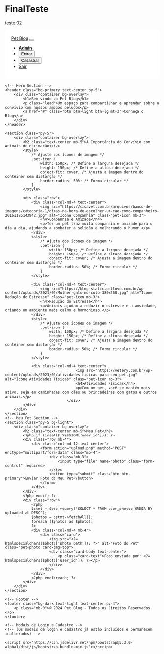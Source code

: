 # FinalTeste
teste 02
<?php
session_start();
require 'config.php';

// Verifica se o usuário está logado e é administrador
$isAdmin = isset($_SESSION['user_role']) && $_SESSION['user_role'] === 'admin';

// Redirecionamento dinâmico para a página de administração
if (isset($_GET['page']) && $_GET['page'] === 'admin' && $isAdmin) {
    include 'admin_dashboard.php';
    exit;
}
?>
<!DOCTYPE html>
<html lang="pt-br">
<head>
    <meta charset="UTF-8">
    <meta name="viewport" content="width=device-width, initial-scale=1.0">
    <title>Pet Blog</title>
    <link href="https://cdn.jsdelivr.net/npm/bootstrap@5.3.0-alpha1/dist/css/bootstrap.min.css" rel="stylesheet">
    <style>
        body {
            background-image: url('https://img.freepik.com/vetores-gratis/fundo-de-impressoes-de-patas-de-design-plano_23-2151169523.jpg');
            background-size: cover;
            background-attachment: fixed;
        }
        .bg-overlay {
            background-color: rgba(255, 255, 255, 0.9);
            padding: 20px;
            border-radius: 10px;
        }
        .pet-icon {
            width: 150px;
            height: 150px;
            object-fit: cover;
            border-radius: 50%;
        }
        .pet-photo {
            width: 100%;
            height: 200px;
            object-fit: cover;
            border-radius: 10px;
        }
        .btn-danger {
            font-weight: bold;
            box-shadow: 0 2px 4px rgba(0, 0, 0, 0.2);
            border-radius: 5px;
        }
    </style>
</head>
<body>
    <!-- Navbar -->
    <nav class="navbar navbar-expand-lg navbar-light bg-light bg-overlay">
        <div class="container">
            <a class="navbar-brand" href="#">Pet Blog</a>
            <button class="navbar-toggler" type="button" data-bs-toggle="collapse" data-bs-target="#navbarNav" aria-controls="navbarNav" aria-expanded="false" aria-label="Toggle navigation">
                <span class="navbar-toggler-icon"></span>
            </button>
            <div class="collapse navbar-collapse" id="navbarNav">
                <ul class="navbar-nav ms-auto">
                    <?php if ($isAdmin): ?>
                    <li class="nav-item">
                        <a href="?page=admin" class="btn btn-danger me-3">Admin</a>
                    </li>
                    <?php endif; ?>
                    <?php if (!isset($_SESSION['user_id'])): ?>
                    <li class="nav-item">
                        <button class="btn btn-primary me-2" data-bs-toggle="modal" data-bs-target="#loginModal">Entrar</button>
                    </li>
                    <li class="nav-item">
                        <button class="btn btn-outline-primary" data-bs-toggle="modal" data-bs-target="#registerModal">Cadastrar</button>
                    </li>
                    <?php else: ?>
                    <li class="nav-item">
                        <a href="logout.php" class="btn btn-secondary">Sair</a>
                    </li>
                    <?php endif; ?>
                </ul>
            </div>
        </div>
    </nav>

    <!-- Hero Section -->
    <header class="bg-primary text-center py-5">
        <div class="container bg-overlay">
            <h1>Bem-vindo ao Pet Blog</h1>
            <p class="lead">Um espaço para compartilhar e aprender sobre o convívio com nossos amigos peludos</p>
            <a href="#" class="btn btn-light btn-lg mt-3">Conheça o Blog</a>
        </div>
    </header>
 <!-- Sobre Pets Section -->
    <section class="py-5">
        <div class="container bg-overlay">
            <h2 class="text-center mb-5">A Importância do Convívio com Animais de Estimação</h2>
            <style>
                /* Ajuste dos ícones de imagem */
                .pet-icon {
                    width: 150px; /* Define a largura desejada */
                    height: 150px; /* Define a altura desejada */
                    object-fit: cover; /* Ajusta a imagem dentro do contêiner sem distorção */
                    border-radius: 50%; /* Forma circular */
                }
            </style>
            
            <div class="row">
                <div class="col-md-4 text-center">
                    <img src="https://cisavet.com.br/arquivos/banco-de-imagens/categoria-1/dicas-na-hora-de-escolher-um-cao-como-companheiro-20161125143942.jpg" alt="Ícone Companhia" class="pet-icon mb-3">
                    <h4>Companhia e Amizade</h4>
                    <p>Ter um pet traz muita companhia e amizade para o dia a dia, ajudando a combater a solidão e melhorando o humor.</p>
                </div>
                <style>
                    /* Ajuste dos ícones de imagem */
                    .pet-icon {
                        width: 150px; /* Define a largura desejada */
                        height: 150px; /* Define a altura desejada */
                        object-fit: cover; /* Ajusta a imagem dentro do contêiner sem distorção */
                        border-radius: 50%; /* Forma circular */
                    }
                </style>
                
                <div class="col-md-4 text-center">
                    <img src="https://blog-static.petlove.com.br/wp-content/uploads/2021/05/Mulher-gato-no-colo-380x260.jpg" alt="Ícone Redução do Estresse" class="pet-icon mb-3">
                    <h4>Redução do Estresse</h4>
                    <p>Animais ajudam a reduzir o estresse e a ansiedade, criando um ambiente mais calmo e harmonioso.</p>
                </div>
                <style>
                    /* Ajuste dos ícones de imagem */
                    .pet-icon {
                        width: 150px; /* Define a largura desejada */
                        height: 150px; /* Define a altura desejada */
                        object-fit: cover; /* Ajusta a imagem dentro do contêiner sem distorção */
                        border-radius: 50%; /* Forma circular */
                    }
                </style>
                
                <div class="col-md-4 text-center">
                                    <img src="https://vetery.com.br/wp-content/uploads/2023/03/atividades-fisicas-para-seu-pet.jpg" alt="Ícone Atividades Físicas" class="pet-icon mb-3">
                                    <h4>Atividades Físicas</h4>
                                    <p>Com um pet, você se mantém mais ativo, seja em caminhadas com cães ou brincadeiras com gatos e outros animais.</p>
                                </div>
            </div>
        </div>
    </section>
    <!-- Meu Pet Section -->
    <section class="py-5 bg-light">
        <div class="container bg-overlay">
            <h2 class="text-center mb-5">Meu Pet</h2>
            <?php if (isset($_SESSION['user_id'])): ?>
            <div class="row mb-4">
                <div class="col-md-12 text-center">
                    <form action="upload.php" method="POST" enctype="multipart/form-data" class="mb-4">
                        <div class="mb-3">
                            <input type="file" name="photo" class="form-control" required>
                        </div>
                        <button type="submit" class="btn btn-primary">Enviar Foto do Meu Pet</button>
                    </form>
                </div>
            </div>
            <?php endif; ?>
            <div class="row">
                <?php
                $stmt = $pdo->query("SELECT * FROM user_photos ORDER BY uploaded_at DESC");
                $photos = $stmt->fetchAll();
                foreach ($photos as $photo):
                ?>
                <div class="col-md-4 mb-4">
                    <div class="card">
                        <img src="<?= htmlspecialchars($photo['photo_path']); ?>" alt="Foto do Pet" class="pet-photo card-img-top">
                        <div class="card-body text-center">
                            <p class="card-text">Foto enviada por: <?= htmlspecialchars($photo['user_id']); ?></p>
                        </div>
                    </div>
                </div>
                <?php endforeach; ?>
            </div>
        </div>
    </section>

    <!-- Footer -->
    <footer class="bg-dark text-light text-center py-4">
        <p class="mb-0">© 2024 Pet Blog - Todos os Direitos Reservados.</p>
    </footer>

    <!-- Modais de Login e Cadastro -->
    <!-- (Os modais de login e cadastro já estão incluídos e permanecem inalterados) -->

    <script src="https://cdn.jsdelivr.net/npm/bootstrap@5.3.0-alpha1/dist/js/bootstrap.bundle.min.js"></script>
</body>
</html>
